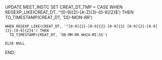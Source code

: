 UPDATE MEET_INSTC
SET CREAT_DT_TMP = 
  CASE
    WHEN REGEXP_LIKE(CREAT_DT, '^[0-9]{2}-[A-Z]{3}-[0-9]{2}$') THEN
      TO_TIMESTAMP(CREAT_DT, 'DD-MON-RR')
      
    WHEN REGEXP_LIKE(CREAT_DT, '^[0-9]{2}-[0-9]{2}-[0-9]{2} [0-9]{2}:[0-9]{2}:[0-9]{2}$') THEN
      TO_TIMESTAMP(CREAT_DT, 'DD-MM-RR HH24:MI:SS')

    ELSE NULL
  END;
